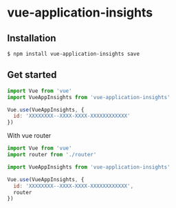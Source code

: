 # vue-application-insights


## Installation


```console
$ npm install vue-application-insights save
```

## Get started


```js
import Vue from 'vue'
import VueAppInsights from 'vue-application-insights'

Vue.use(VueAppInsights, {
  id: 'XXXXXXXX--XXXX-XXXX-XXXXXXXXXXXX'
})
```

With vue router


```js
import Vue from 'vue'
import router from './router'

import VueAppInsights from 'vue-application-insights'

Vue.use(VueAppInsights, {
  id: 'XXXXXXXX--XXXX-XXXX-XXXXXXXXXXXX',
  router
})
```

